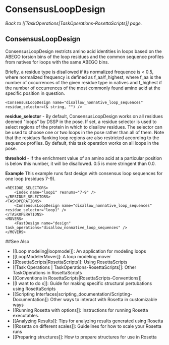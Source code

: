 # ConsensusLoopDesign
*Back to [[TaskOperations|TaskOperations-RosettaScripts]] page.*
## ConsensusLoopDesign

ConsensusLoopDesign restricts amino acid identities in loops based on the ABEGO torsion bins of the loop residues and the common sequence profiles from natives for loops with the same ABEGO bins. 

Briefly, a residue type is disallowed if its normalized frequence is < 0.5, where normalized frequency is defined as f_aa/f_highest, where f_aa is the number of occurrences of the given residue type in natives and f_highest if the number of occurrences of the most commonly found amino acid at the specific position in question. 

    <ConsensusLoopDesign name="disallow_nonnative_loop_sequences" residue_selector=(& string, "") />

**residue_selector** - By default, ConsensusLoopDesign works on all residues deemed "loops" by DSSP in the pose. If set, a residue selector is used to select regions of the protein in which to disallow residues. The selector can be used to choose one or two loops in the pose rather than all of them. Note that the residues flanking loop regions are also restricted according to the sequence profiles. By default, this task operation works on all loops in the pose.

**threshold** - If the enrichment value of an amino acid at a particular position is below this number, it will be disallowed. 0.5 is more stringent than 0.0.

**Example**  This example runs fast design with consensus loop sequences for one loop (residues 7-9).

    <RESIDUE_SELECTORS>
        <Index name="loop1" resnums="7-9" />
    </RESIDUE_SELECTORS>
    <TASKOPERATIONS>
        <ConsensusLoopDesign name="disallow_nonnative_loop_sequences" residue_selector="loop1" />
    </TASKOPERATIONS>
    <MOVERS>
        <FastDesign name="design" task_operations="disallow_nonnative_loop_sequences" />
    </MOVERS>


##See Also

* [[Loop modeling|loopmodel]]: An application for modeling loops
* [[LoopModelerMover]]: A loop modeling mover
* [[RosettaScripts|RosettaScripts]]: Using RosettaScripts
* [[Task Operations | TaskOperations-RosettaScripts]]: Other TaskOperations in RosettaScripts
* [[Conventions in RosettaScripts|RosettaScripts-Conventions]]
* [[I want to do x]]: Guide for making specific structural pertubations using RosettaScripts
* [[Scripting Interfaces|scripting_documentation/Scripting-Documentation]]: Other ways to interact with Rosetta in customizable ways
* [[Running Rosetta with options]]: Instructions for running Rosetta executables.
* [[Analyzing Results]]: Tips for analyzing results generated using Rosetta
* [[Rosetta on different scales]]: Guidelines for how to scale your Rosetta runs
* [[Preparing structures]]: How to prepare structures for use in Rosetta
